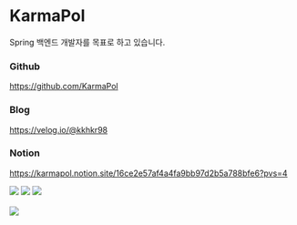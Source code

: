 

# KarmaPol 
Spring 백엔드 개발자를 목표로 하고 있습니다.


### Github

https://github.com/KarmaPol

### Blog

https://velog.io/@kkhkr98

### Notion

https://karmapol.notion.site/16ce2e57af4a4fa9bb97d2b5a788bfe6?pvs=4

<img src="https://img.shields.io/badge/JavaScript-F7DF1E?style=for-the-badge&logo=JavaScript&logoColor=white">
<img src="https://img.shields.io/badge/React-61DAFB?style=for-the-badge&logo=React&logoColor=white">
<img src="https://img.shields.io/badge/Spring Boot-6DB33F?style=for-the-badge&logo=C++&logoColor=white">
<br/>   
<br/>   
<img src="https://github-readme-stats.vercel.app/api/top-langs/?username=KarmaPol&layout=compact" />
</div>
